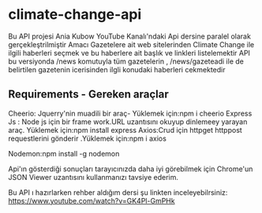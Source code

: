 # climate-change-api

Bu API projesi Ania Kubow YouTube Kanalı'ndaki Api dersine paralel olarak gerçekleştrilmiştir
Amacı Gazetelere ait web sitelerinden Climate Change ile ilgili haberleri seçmek ve bu haberlere ait başlık ve linkleri listelemektir
API bu versiyonda /news komutuyla tüm gazetelerin , /news/gazeteadi ile de belirtilen gazetenin icerisinden ilgli konudaki haberleri cekmektedir

## Requirements - Gereken araçlar
Cheerio: Jquerry'nin muadili bir araç- Yüklemek için:npm i cheerio
Express Js : Node js için bir frame work.URL uzantısını okuyup dinlemeey yarayan araç. Yüklemek için:npm install express
Axios:Crud için  httpget  httppost requestlerini gönderir .Yüklemek için:npm i axios

Nodemon:npm install -g nodemon


Api'ın gösterdiği sonuçları tarayıcınızda daha iyi görebilmek için Chrome'un JSON  Viewer uzantısını kullanmanızı tavsiye ederim.


Bu API ı hazırlarken rehber aldığım dersi şu linkten inceleyebilrsiniz: https://www.youtube.com/watch?v=GK4Pl-GmPHk

